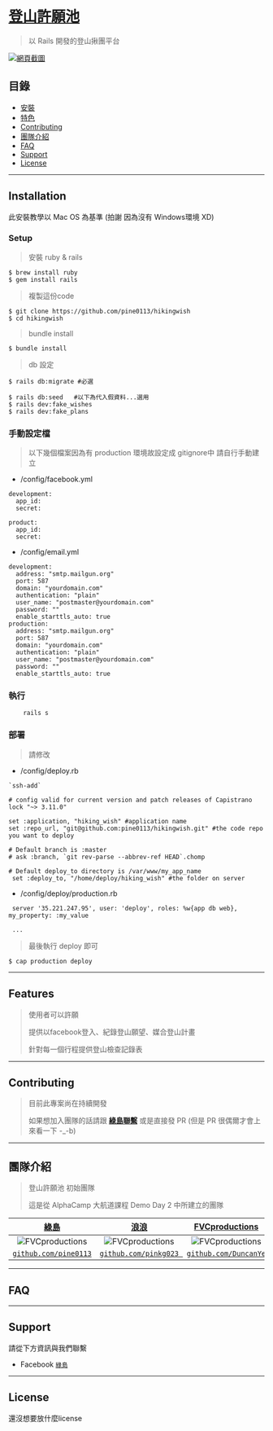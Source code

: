 # <a href="https://hikingwish.tw"> 登山許願池</a> 

> 以 Rails 開發的登山揪團平台
> 


[![網頁截圖](https://i.imgur.com/1Kmv7BL.png)]()


## 目錄

- [安裝](#installation)
- [特色](#features)
- [Contributing](#contributing)
- [團隊介紹](#團隊)
- [FAQ](#faq)
- [Support](#support)
- [License](#license)

---

## Installation

此安裝教學以 Mac OS 為基準 (拍謝 因為沒有 Windows環境 XD)


### Setup

> 安裝 ruby & rails

```shell
$ brew install ruby
$ gem install rails
```

> 複製這份code

```shell
$ git clone https://github.com/pine0113/hikingwish
$ cd hikingwish
```

> bundle install

```shell
$ bundle install
```

> db 設定

```shell
$ rails db:migrate #必選

$ rails db:seed	  #以下為代入假資料...選用
$ rails dev:fake_wishes
$ rails dev:fake_plans

```


### 手動設定檔

> 以下幾個檔案因為有 production 環境故設定成 gitignore中
> 請自行手動建立

* /config/facebook.yml

```
development:
  app_id: 
  secret: 
  
product:
  app_id:
  secret:
```
* /config/email.yml

```
development:
  address: "smtp.mailgun.org"
  port: 587
  domain: "yourdomain.com"
  authentication: "plain"
  user_name: "postmaster@yourdomain.com"
  password: ""
  enable_starttls_auto: true
production:
  address: "smtp.mailgun.org"
  port: 587
  domain: "yourdomain.com"
  authentication: "plain"
  user_name: "postmaster@yourdomain.com"
  password: ""
  enable_starttls_auto: true
```

### 執行

```
	rails s
```

### 部署
> 請修改 
* /config/deploy.rb

```
`ssh-add`

# config valid for current version and patch releases of Capistrano
lock "~> 3.11.0"

set :application, "hiking_wish" #application name
set :repo_url, "git@github.com:pine0113/hikingwish.git" #the code repo you want to deploy

# Default branch is :master
# ask :branch, `git rev-parse --abbrev-ref HEAD`.chomp

# Default deploy_to directory is /var/www/my_app_name
 set :deploy_to, "/home/deploy/hiking_wish" #the folder on server 

```

* /config/deploy/production.rb

```
 server '35.221.247.95', user: 'deploy', roles: %w{app db web}, my_property: :my_value
 
 ...
```

> 最後執行 deploy 即可

```shell 
$ cap production deploy

```
---

## Features

>
> 使用者可以許願
>
> 提供以facebook登入、紀錄登山願望、媒合登山計畫
> 
> 針對每一個行程提供登山檢查記錄表
> 


---

## Contributing

> 目前此專案尚在持續開發
> 
> 如果想加入團隊的話請跟 <a href="https://facebook.com/pine0113" target="_blank">**綠島聯繫**</a> 或是直接發 PR
> (但是 PR 很偶爾才會上來看一下 -_-b)
> 
---

## 團隊介紹

> 登山許願池 初始團隊
> 
> 這是從 AlphaCamp 大航道課程 Demo Day 2 中所建立的團隊

| <a href="https://github.com/pine0113" target="_blank">**綠島**</a> | <a href="https://github.com/pinkg023" target="_blank">**浪浪**</a> | <a href="https://github.com/DuncanYe" target="_blank">**FVCproductions**</a> |
| :---: |:---:| :---:|
| ![FVCproductions](https://avatars1.githubusercontent.com/u/4540530?s=200)   | ![FVCproductions](https://avatars2.githubusercontent.com/u/32866430?s=200) | ![FVCproductions](https://avatars0.githubusercontent.com/u/32873800?s=200) |
| <a href="http://github.com/pine0113" target="_blank">`github.com/pine0113`</a> | <a href="https://github.com/pinkg023" target="_blank">`github.com/pinkg023 `</a> | <a href="https://github.com/DuncanYe" target="_blank">`github.com/DuncanYe `</a> |


---

## FAQ


---

## Support

請從下方資訊與我們聯繫

- Facebook <a href="https://www.facebook.com/pine0113" target="_blank">`綠島`</a>

---

## License

還沒想要放什麼license